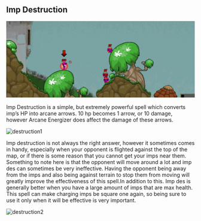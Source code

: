 ## Imp Destruction 

![imp6](https://raw.githubusercontent.com/1IlIl/wikidata/main/arcane/gifs/summonimps6.gif)

Imp Destruction is a simple, but extremely powerful spell which converts imp’s HP into arcane arrows. 10 hp becomes 1 arrow, or 10 damage, however Arcane Energizer does affect the damage of these arrows.

![destruction1](https://raw.githubusercontent.com/1IlIl/wikidata/main/arcane/gifs/impdes1.gif)

Imp destruction is not always the right answer, however it sometimes comes in handy, especially when your opponent is flighted against the top of the map, or if there is some reason that you cannot get your imps near them. Something to note here is that the opponent will move around a lot and imp des can sometimes be very ineffective. Having the opponent being away from the imps and also being against terrain to stop them from moving will greatly improve the effectiveness of this spell.In addition to this. Imp des is generally better when you have a large amount of imps that are max health. This spell can make charging imps be square one again, so being sure to use it only when it will be effective is very important.


![destruction2](https://raw.githubusercontent.com/1IlIl/wikidata/main/arcane/gifs/impdes2.gif)

